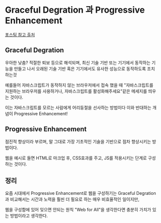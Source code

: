 # Graceful Degration 과 Progressive Enhancement

[포스팅 참고 출처](http://webprogrammer.tistory.com/1964)


## Graceful Degration

우아한 낮춤? 적절한 퇴보 등으로 해석되며, 최신 기술 기반 또는 기기에서 동작하는 기능을 만들고 나서 오래된 기술 기반 혹은 기기에서도 유사한 성능으로 동작하도록 조치하는것

예를들어 자바스크립트가 동작하지 않는 브라우저에서 접속 했을 때 "자바스크립트를 지원하는 브라우저를 사용하거나, 자바스크립트를 활성화해주세요"같은 메세지를 띄우는 것이다.

이는 자바스크립트를 모르는 사람에게 어리둥절을 선사하는 방법이다
이와 반대하는 개념이 Progressive Enhancement!


## Progressive Enhancement

점진적 향상이라 부르며, 말 그대로 가장 기초적인 기술을 기반으로 점차 향상시키는 방법이다.

웹을 예시로 들면 HTML로 마크업 후, CSS효과를 주고, JS를 적용시키는 단계로 구성하는 것이다.


## 정리

요즘 시대에서 Progressive Enhancement로 웹을 구성하기는 Graceful Degration과 비교해서는 시간과 노력을 훨씬 더 필요로 하는 매우 비효율적인 일이지만,

웹을 구성함에 있어 잊으면 안되는 원칙 "Web for All"을 생각한다면 충분히 가치가 있는 방법이라고 생각한다.
